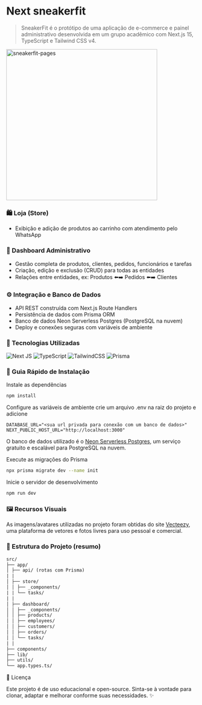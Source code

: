 # Next sneakerfit

> SneakerFit é o protótipo de uma aplicação de e-commerce e painel administrativo desenvolvida em um grupo acadêmico com Next.js 15, TypeScript e Tailwind CSS v4.

<img width="400" alt="sneakerfit-pages" src="https://github.com/user-attachments/assets/38ff68c9-2827-40c7-a6b9-2ce271d6a44f" />

### 🛍️ Loja (Store)

- Exibição e adição de produtos ao carrinho com atendimento pelo WhatsApp

### 🧾 Dashboard Administrativo

- Gestão completa de produtos, clientes, pedidos, funcionários e tarefas
- Criação, edição e exclusão (CRUD) para todas as entidades
- Relações entre entidades, ex: Produtos ⬅️➡️ Pedidos ⬅️➡️ Clientes

### ⚙️ Integração e Banco de Dados

- API REST construída com Next.js Route Handlers
- Persistência de dados com Prisma ORM
- Banco de dados Neon Serverless Postgres (PostgreSQL na nuvem)
- Deploy e conexões seguras com variáveis de ambiente

### 🧠 Tecnologias Utilizadas

![Next JS](https://img.shields.io/badge/Next-black?style=for-the-badge&logo=next.js&logoColor=white)
![TypeScript](https://img.shields.io/badge/typescript-%23007ACC.svg?style=for-the-badge&logo=typescript&logoColor=white)
![TailwindCSS](https://img.shields.io/badge/tailwindcss-%2338B2AC.svg?style=for-the-badge&logo=tailwind-css&logoColor=white)
![Prisma](https://img.shields.io/badge/Prisma-3982CE?style=for-the-badge&logo=Prisma&logoColor=white)

### 🚀 Guia Rápido de Instalação

Instale as dependências

```bash
npm install
```

Configure as variáveis de ambiente crie um arquivo .env na raiz do projeto e adicione

```.env
DATABASE_URL="<sua url privada para conexão com um banco de dados>"
NEXT_PUBLIC_HOST_URL="http://localhost:3000"
```

O banco de dados utilizado é o [Neon Serverless Postgres](https://neon.com), um serviço gratuito e escalável para PostgreSQL na nuvem.

Execute as migrações do Prisma

```bash
npx prisma migrate dev --name init
```

Inicie o servidor de desenvolvimento

```bash
npm run dev
```

### 🖼️ Recursos Visuais

As imagens/avatares utilizadas no projeto foram obtidas do site
[Vecteezy](https://pt.vecteezy.com), uma plataforma de vetores e fotos livres para uso pessoal e comercial.

### 📂 Estrutura do Projeto (resumo)

```txt
src/
├── app/
│ ├── api/ (rotas com Prisma)
| |
│ ├── store/
│ │ ├── _components/
| | └── tasks/
| |
│ ├── dashboard/
│ │ ├── _components/
│ │ ├── products/
│ │ ├── employees/
│ │ ├── customers/
│ │ ├── orders/
│ │ └── tasks/
| |
├── components/
├── lib/
├── utils/
└── app.types.ts/
```

📜 Licença

Este projeto é de uso educacional e open-source.
Sinta-se à vontade para clonar, adaptar e melhorar conforme suas necessidades. ✨
